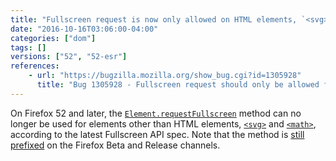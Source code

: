 ```yaml
---
title: "Fullscreen request is now only allowed on HTML elements, `<svg>` and `<math>`"
date: "2016-10-16T03:06:00-04:00"
categories: ["dom"]
tags: []
versions: ["52", "52-esr"]
references:
    - url: "https://bugzilla.mozilla.org/show_bug.cgi?id=1305928"
      title: "Bug 1305928 - Fullscreen request should only be allowed for HTML element, <svg>, and <math>"
---
```

On Firefox 52 and later, the [`Element.requestFullscreen`](https://developer.mozilla.org/docs/Web/API/Element/requestFullscreen) method can no longer be used for elements other than HTML elements, [`<svg>`](https://developer.mozilla.org/docs/Web/SVG/Element/svg) and [`<math>`](https://developer.mozilla.org/docs/Web/MathML/Element/math), according to the latest Fullscreen API spec. Note that the method is [still prefixed](https://www.fxsitecompat.dev/en-CA/docs/2016/fullscreen-api-has-been-unprefixed-in-non-release-builds/) on the Firefox Beta and Release channels.
